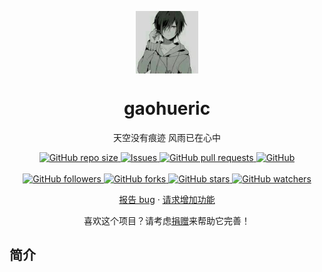 <p align="center">
 <img width="100px" src="./hwsun.jpeg" align="center" alt="gaohueric's github logo" />
 <h1 align="center">gaohueric</h1>
 <p align="center">天空没有痕迹 风雨已在心中</p>
</p>
  <p align="center">
    <a href="https://github.com/snowdreams1006/snowdreams1006.github.io" target="_blank">
      <img alt="GitHub repo size" src="https://img.shields.io/github/repo-size/gaohueric/gitbook">
    </a>
    <a href="https://github.com/snowdreams1006/snowdreams1006.github.io/issues" target="_blank">
      <img alt="Issues" src="https://img.shields.io/github/issues/gaohueric/gaohueric.github.io" />
    </a>
    <a href="https://github.com/gaohueric/gaohueric.github.io/pulls" target="_blank">
      <img alt="GitHub pull requests" src="https://img.shields.io/github/issues-pr/gaohueric/gaohueric.github.io" />
    </a>
    <a href="https://github.com/gaohueric/gaohueric.github.io" target="_blank">
      <img alt="GitHub" src="https://img.shields.io/github/license/snowdreams1006/snowdreams1006.github.io">
    </a>
    <br/>
    <br/>
    <a href="https://github.com/gaohueric/gaohueric.github.io" target="_blank">
      <img alt="GitHub followers" src="https://img.shields.io/github/followers/gaohueric?style=social">
    </a>
    <a href="https://github.com/gaohueric/gaohueric.github.io" target="_blank">
      <img alt="GitHub forks" src="https://img.shields.io/github/forks/gaohueric/gaohueric.github.io?style=social">
    </a>
    <a href="https://github.com/gaohueric/gaohueric.github.io" target="_blank">
      <img alt="GitHub stars" src="https://img.shields.io/github/stars/gaohueric/gaohueric.github.io?style=social">
    </a>
     <a href="https://github.com/gaohueric/gaohueric.github.io" target="_blank">
      <img alt="GitHub watchers" src="https://img.shields.io/github/watchers/gaohueric/gaohueric.github.io?style=social">
    </a>
  </p>
  <p align="center">
    <a href="https://github.com/anuraghazra/github-readme-stats/issues/new/choose" target="_blank">报告 bug</a>
    ·
    <a href="https://github.com/anuraghazra/github-readme-stats/issues/new/choose" target="_blank">请求增加功能</a>
  </p>
</p>
<p align="center">喜欢这个项目？请考虑<a href="https://raw.githubusercontent.com/gaohueric/blogpicture/master/wechat.png" target="_blank">捐赠</a>来帮助它完善！</p>

## 简介


